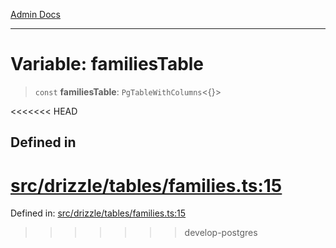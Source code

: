 [Admin Docs](/)

***

# Variable: familiesTable

> `const` **familiesTable**: `PgTableWithColumns`\<\{\}\>

<<<<<<< HEAD
## Defined in

[src/drizzle/tables/families.ts:15](https://github.com/NishantSinghhhhh/talawa-api/blob/ff0f1d6ae21d3428519b64e42fe3bfdff573cb6e/src/drizzle/tables/families.ts#L15)
=======
Defined in: [src/drizzle/tables/families.ts:15](https://github.com/PalisadoesFoundation/talawa-api/blob/37e2d6abe1cabaa02f97a3c6c418b81e8fcb5a13/src/drizzle/tables/families.ts#L15)
>>>>>>> develop-postgres
